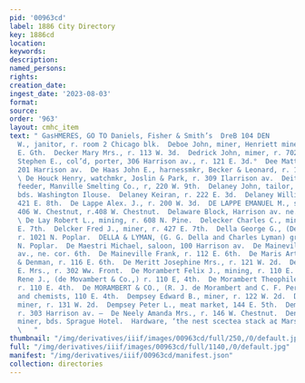 ```yaml
---
pid: '00963cd'
label: 1886 City Directory
key: 1886cd
location: 
keywords: 
description: 
named_persons: 
rights: 
creation_date: 
ingest_date: '2023-08-03'
format: 
source: 
order: '963'
layout: cmhc_item
text: " GasHMERES, GO TO Daniels, Fisher & Smith’s  DreB 104 DEN        De Berry Harrison
  W., janitor, r. room 2 Chicago blk.  Deboe John, miner, Henriett mine, bds. ‘B04
  E. Gth.  Decker Mary Mrs., r. 113 W. 3d.  Dedrick John, mimer, r. 702 E. 4th.  Dedrick
  Stephen E., col’d, porter, 306 Harrison av., r. 121 E. 3d.°  Dee Matthew, saloon,
  201 Harrison av.  De Haas John E., harnessmkr, Becker & Leonard, r. 104 E. 5th.
  \ De Houck Henry, watchmkr, Joslin & Park, r. 309 Ilarrison av.  Deitz William,
  feeder, Manville Smelting Co., r, 220 W. 9th.  Delaney John, tailor, James Hogan,
  bds. Washington Ilouse.  Delaney Keiran, r. 222 E. 3d.  Delaney William, lab, r.
  421 E. 8th.  De Lappe Alex. J., r. 200 W. 3d.  DE LAPPE EMANUEL M., saddie and harnessmkr,
  406 W. Chestnut, r.408 W. Chestnut.  Delaware Block, Harrison av. ne. cor. 7th.
  \ De Lay Robert L., mining, r. 608 N. Pine.  Delecker Charles C., miner, r. 427
  E. 7th.  Delcker Fred J., miner, r. 427 E. 7th.  Della George G., (Della & Lyman,)
  r. 1021 N. Poplar.  DELLA & LYMAN, (G. G. Della and Charles Lyman) grocers, 1021
  N. Poplar.  De Maestri Michael, saloon, 100 Harrison av.  De Maineville Block, Harrison
  av., ne. cor. 6th.  De Maineville Frank, r. 112 E. 6th.  De Maris Arthur, clk, Booth
  & Denman, r. 116 E. 6th.  De Meritt Josephine Mrs., r. 121 W. 2d.  Deming Sarah
  E. Mrs., r. 302 Ww. Front.  De Morambert Felix J., mining, r. 110 E. 4th.  De Morambert
  Rene J., (de Movambert & Co.,) r. 110 E, 4th.  De Morambert Theophile J., mining,
  r. 110 E. 4th.  De MORAMBERT & CO., (R. J. de Morambert and C. F. Perce,) assayers
  and chemists, 110 E. 4th.  Dempsey Edward B., miner, r. 122 W. 2d.  Dempsey John,
  miner, r. 131 W. 2d.  Dempsey Peter L., meat market, 144 E. 5th.  Dempsey P. H.,
  r. 303 Harrison av. —  De Neely Amanda Mrs., r. 146 W. Chestnut.  Denison Arthur,
  miner, bds. Sprague Hotel.  Hardware, ‘the nest scectea stack a¢ Marsh & Eaton’s
  \   "
thumbnail: "/img/derivatives/iiif/images/00963cd/full/250,/0/default.jpg"
full: "/img/derivatives/iiif/images/00963cd/full/1140,/0/default.jpg"
manifest: "/img/derivatives/iiif/00963cd/manifest.json"
collection: directories
---
```

